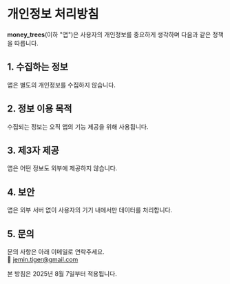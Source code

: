 # 개인정보 처리방침

**money_trees**(이하 "앱")은 사용자의 개인정보를 중요하게 생각하며 다음과 같은 정책을 따릅니다.

## 1. 수집하는 정보
앱은 별도의 개인정보를 수집하지 않습니다.

## 2. 정보 이용 목적
수집되는 정보는 오직 앱의 기능 제공을 위해 사용됩니다.

## 3. 제3자 제공
앱은 어떤 정보도 외부에 제공하지 않습니다.

## 4. 보안
앱은 외부 서버 없이 사용자의 기기 내에서만 데이터를 처리합니다.

## 5. 문의
문의 사항은 아래 이메일로 연락주세요.  
📧 jemin.tiger@gmail.com

본 방침은 2025년 8월 7일부터 적용됩니다.
